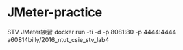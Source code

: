 # JMeter-practice
STV JMeter練習
docker run -ti -d -p 8081:80 -p 4444:4444 a60814billy/2016_ntut_csie_stv_lab4
